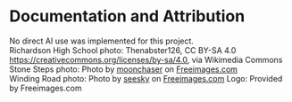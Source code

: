 # Documentation and Attribution

No direct AI use was implemented for this project.  
Richardson High School photo: Thenabster126, CC BY-SA 4.0 <https://creativecommons.org/licenses/by-sa/4.0>, via Wikimedia Commons  
Stone Steps photo: Photo by <a href="/photographer/moonchaser-37151">moonchaser</a> on <a href="/">Freeimages.com</a>  
Winding Road photo: Photo by <a href="/photographer/seesky-52913">seesky</a> on <a href="/">Freeimages.com</a>
Logo: Provided by Freeimages.com <a href="Freeimages.com">